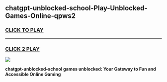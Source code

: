
## chatgpt-unblocked-school-Play-Unblocked-Games-Online-qpws2
<h3>
<a href="https://premium76.site?title=chatgpt-unblocked-school&ref=25A">CLICK TO PLAY</a></h3>
<hr>

<h3>
<a href="https://premium76.site?title=chatgpt-unblocked-school&ref=25A">CLICK 2 PLAY</a>
  
</h3>

<a href="https://premium76.site?title=chatgpt-unblocked-school&ref=25A"><img src="https://clearcache.store/games.png"></a>


**chatgpt-unblocked-school games unblocked: Your Gateway to Fun and Accessible Online Gaming**
